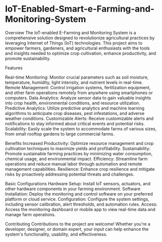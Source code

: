 # IoT-Enabled-Smart-e-Farming-and-Monitoring-System

Overview
The IoT-enabled E-Farming and Monitoring System is a comprehensive solution designed to revolutionize agricultural practices by leveraging Internet of Things (IoT) technologies. This project aims to empower farmers, gardeners, and agricultural enthusiasts with the tools and insights needed to optimize crop cultivation, enhance productivity, and promote sustainability.

Features

Real-time Monitoring: Monitor crucial parameters such as soil moisture, temperature, humidity, light intensity, and nutrient levels in real-time.
Remote Management: Control irrigation systems, fertilization equipment, and other farm operations remotely from anywhere using smartphones or computers.
Data Analytics: Analyze sensor data to gain valuable insights into crop health, environmental conditions, and resource utilization.
Predictive Analytics: Utilize predictive analytics and machine learning algorithms to anticipate crop diseases, pest infestations, and adverse weather conditions.
Customizable Alerts: Receive customizable alerts and notifications to stay informed about critical events and potential risks.
Scalability: Easily scale the system to accommodate farms of various sizes, from small rooftop gardens to large commercial farms.

Benefits
Increased Productivity: Optimize resource management and crop cultivation techniques to maximize yields and profitability.
Sustainability: Promote sustainable farming practices by minimizing water consumption, chemical usage, and environmental impact.
Efficiency: Streamline farm operations and reduce manual labor through automation and remote management capabilities.
Resilience: Enhance crop resilience and mitigate risks by proactively addressing potential threats and challenges.

Basic Configurations
Hardware Setup: Install IoT sensors, actuators, and other hardware components in your farming environment.
Software Installation: Deploy the monitoring and control software on your preferred platform or cloud service.
Configuration: Configure the system settings, including sensor calibration, alert thresholds, and automation rules.
Access: Access the monitoring dashboard or mobile app to view real-time data and manage farm operations.

Contributing
Contributions to the project are welcome! Whether you're a developer, designer, or domain expert, your input can help enhance the system's functionality, usability, and effectiveness.

